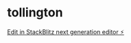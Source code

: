 # tollington

[Edit in StackBlitz next generation editor ⚡️](https://stackblitz.com/~/github.com/mattboostkit/tollington)